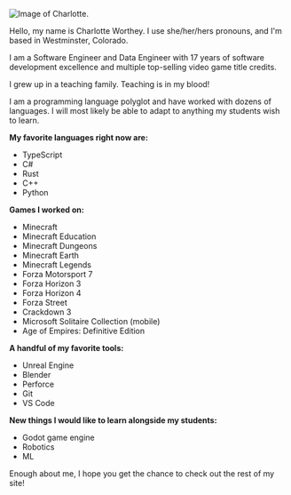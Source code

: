 ![Image of Charlotte.](char.jpeg)

Hello, my name is Charlotte Worthey. I use she/her/hers pronouns, and I'm based in Westminster, Colorado.

I am a Software Engineer and Data Engineer with 17 years of software development excellence and multiple top-selling video game title credits.

I grew up in a teaching family. Teaching is in my blood!

I am a programming language polyglot and have worked with dozens of languages. I will most likely be able to adapt to anything my students wish to learn.

**My favorite languages right now are:**
- TypeScript
- C#
- Rust
- C++
- Python

**Games I worked on:**
- Minecraft
- Minecraft Education
- Minecraft Dungeons
- Minecraft Earth
- Minecraft Legends
- Forza Motorsport 7
- Forza Horizon 3
- Forza Horizon 4
- Forza Street
- Crackdown 3
- Microsoft Solitaire Collection (mobile)
- Age of Empires: Definitive Edition

**A handful of my favorite tools:**
- Unreal Engine
- Blender
- Perforce
- Git
- VS Code

**New things I would like to learn alongside my students:**
- Godot game engine
- Robotics
- ML

Enough about me, I hope you get the chance to check out the rest of my site!

